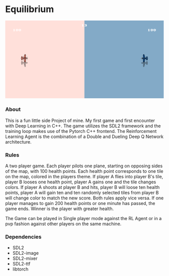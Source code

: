 # Equilibrium

![alt text](res/equilibrium-env.png)

### About
This is a fun little side Project of mine.
My first game and first encounter with Deep Learning in C++.
The game utilizes the SDL2 framework and the training loop makes use of the Pytorch C++ frontend.
The Reinforcement Learning Agent is the combination of a Double and Dueling Deep Q Network architecture. 

### Rules
 A two player game. Each player pilots one plane, starting on opposing sides of the map, with 100 health points.
 Each health point corresponds to one tile on the map, colored in the players theme. If player A flies into 
 player B's tile, player B looses one health point, player A gains one and the tile changes colors. If player A
 shoots at player B and hits, player B will loose ten health points, player A will gain ten and ten randomly
 selected tiles from player B will change color to match the new score. Both rules apply vice versa. If one
 player manages to gain 200 health points or one minute has passed, the game ends. Winner is the player 
 with greater health.
 
 The Game can be played in Single player mode against the RL Agent or in a pvp fashion against other players on 
 the same machine.
 
### Dependencies
- SDL2
- SDL2-image
- SDL2-mixer
- SDL2-ttf
- libtorch